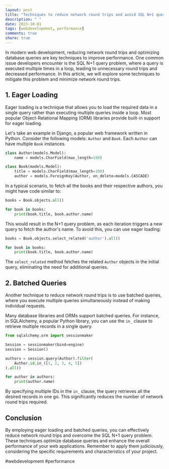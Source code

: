 ```yaml
---
layout: post
title: "Techniques to reduce network round trips and avoid SQL N+1 query problem"
description: " "
date: 2023-10-01
tags: [webdevelopment, performance]
comments: true
share: true
---
```


In modern web development, reducing network round trips and optimizing database queries are key techniques to improve performance. One common issue developers encounter is the SQL N+1 query problem, where a query is executed multiple times in a loop, leading to unnecessary round trips and decreased performance. In this article, we will explore some techniques to mitigate this problem and minimize network round trips.

## 1. Eager Loading

Eager loading is a technique that allows you to load the required data in a single query rather than executing multiple queries inside a loop. Most popular Object-Relational Mapping (ORM) libraries provide built-in support for eager loading.

Let's take an example in Django, a popular web framework written in Python. Consider the following models: `Author` and `Book`. Each `Author` can have multiple `Book` instances.

```python
class Author(models.Model):
    name = models.CharField(max_length=100)

class Book(models.Model):
    title = models.CharField(max_length=100)
    author = models.ForeignKey(Author, on_delete=models.CASCADE)
```

In a typical scenario, to fetch all the books and their respective authors, you might have code similar to:

```python
books = Book.objects.all()

for book in books:
    print(book.title, book.author.name)
```

This would result in the N+1 query problem, as each iteration triggers a new query to fetch the author's name. To avoid this, you can use eager loading:

```python
books = Book.objects.select_related('author').all()

for book in books:
    print(book.title, book.author.name)
```

The `select_related` method fetches the related `Author` objects in the initial query, eliminating the need for additional queries.

## 2. Batched Queries

Another technique to reduce network round trips is to use batched queries, where you execute multiple queries simultaneously instead of making individual requests.

Many database libraries and ORMs support batched queries. For instance, in SQLAlchemy, a popular Python library, you can use the `in_` clause to retrieve multiple records in a single query.

```python
from sqlalchemy.orm import sessionmaker

Session = sessionmaker(bind=engine)
session = Session()

authors = session.query(Author).filter(
    Author.id.in_([1, 2, 3, 4, 5])
).all()

for author in authors:
    print(author.name)
```

By specifying multiple IDs in the `in_` clause, the query retrieves all the desired records in one go. This significantly reduces the number of network round trips required.

## Conclusion

By employing eager loading and batched queries, you can effectively reduce network round trips and overcome the SQL N+1 query problem. These techniques optimize database queries and enhance the overall performance of your web applications. Remember to apply them judiciously, considering the specific requirements and characteristics of your project.

#webdevelopment #performance